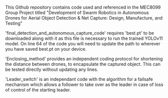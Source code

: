 This Github repository contains code used and referenced in the MEC8099 Group Project titled 
"Development of Swarm Robotics in Autonomous Drones for Aerial Object Detection & Net Capture: Design, Manufacture, and Testing"

'final_detection_and_autonomous_capture_code' requires 'best.pt' to be downloaded along with it as this file is necessary to run the trained YOLOv11 model. 
On line 64 of the code you will need to update the path to wherever you have saved best.pt on your device.

'Enclosing_method' provides an independent coding protocol for shortening the distance between drones, to encapsulate the captured object. This can be tested directly without updating any lines.

'Leader_switch' is an independant code with the algorithm for a failsafe mechanism which allows a follower to take over as the leader in case of loss of control of the starting leader. 
